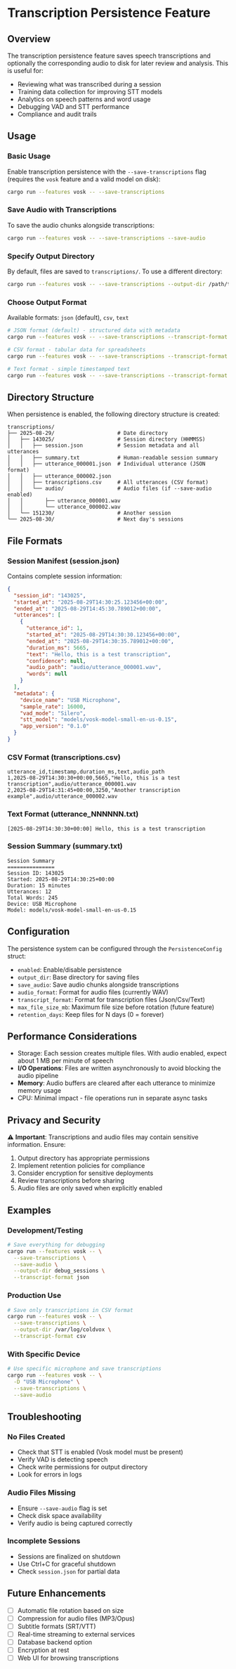 # Transcription Persistence Feature

## Overview

The transcription persistence feature saves speech transcriptions and optionally the corresponding audio to disk for later review and analysis. This is useful for:

- Reviewing what was transcribed during a session
- Training data collection for improving STT models
- Analytics on speech patterns and word usage
- Debugging VAD and STT performance
- Compliance and audit trails

## Usage

### Basic Usage

Enable transcription persistence with the `--save-transcriptions` flag (requires
the `vosk` feature and a valid model on disk):

```bash
cargo run --features vosk -- --save-transcriptions
```

### Save Audio with Transcriptions

To save the audio chunks alongside transcriptions:

```bash
cargo run --features vosk -- --save-transcriptions --save-audio
```

### Specify Output Directory

By default, files are saved to `transcriptions/`. To use a different directory:

```bash
cargo run --features vosk -- --save-transcriptions --output-dir /path/to/output
```

### Choose Output Format

Available formats: `json` (default), `csv`, `text`

```bash
# JSON format (default) - structured data with metadata
cargo run --features vosk -- --save-transcriptions --transcript-format json

# CSV format - tabular data for spreadsheets
cargo run --features vosk -- --save-transcriptions --transcript-format csv

# Text format - simple timestamped text
cargo run --features vosk -- --save-transcriptions --transcript-format text
```

## Directory Structure

When persistence is enabled, the following directory structure is created:

```text
transcriptions/
├── 2025-08-29/                    # Date directory
│   ├── 143025/                    # Session directory (HHMMSS)
│   │   ├── session.json           # Session metadata and all utterances
│   │   ├── summary.txt            # Human-readable session summary
│   │   ├── utterance_000001.json  # Individual utterance (JSON format)
│   │   ├── utterance_000002.json
│   │   ├── transcriptions.csv     # All utterances (CSV format)
│   │   └── audio/                 # Audio files (if --save-audio enabled)
│   │       ├── utterance_000001.wav
│   │       └── utterance_000002.wav
│   └── 151230/                    # Another session
└── 2025-08-30/                    # Next day's sessions
```

## File Formats

### Session Manifest (session.json)

Contains complete session information:

```json
{
  "session_id": "143025",
  "started_at": "2025-08-29T14:30:25.123456+00:00",
  "ended_at": "2025-08-29T14:45:30.789012+00:00",
  "utterances": [
    {
      "utterance_id": 1,
      "started_at": "2025-08-29T14:30:30.123456+00:00",
      "ended_at": "2025-08-29T14:30:35.789012+00:00",
      "duration_ms": 5665,
      "text": "Hello, this is a test transcription",
      "confidence": null,
      "audio_path": "audio/utterance_000001.wav",
      "words": null
    }
  ],
  "metadata": {
    "device_name": "USB Microphone",
    "sample_rate": 16000,
    "vad_mode": "Silero",
    "stt_model": "models/vosk-model-small-en-us-0.15",
    "app_version": "0.1.0"
  }
}
```

### CSV Format (transcriptions.csv)

```csv
utterance_id,timestamp,duration_ms,text,audio_path
1,2025-08-29T14:30:30+00:00,5665,"Hello, this is a test transcription",audio/utterance_000001.wav
2,2025-08-29T14:31:45+00:00,3250,"Another transcription example",audio/utterance_000002.wav
```

### Text Format (utterance_NNNNNN.txt)

```text
[2025-08-29T14:30:30+00:00] Hello, this is a test transcription
```

### Session Summary (summary.txt)

```
Session Summary
===============
Session ID: 143025
Started: 2025-08-29T14:30:25+00:00
Duration: 15 minutes
Utterances: 12
Total Words: 245
Device: USB Microphone
Model: models/vosk-model-small-en-us-0.15
```

## Configuration

The persistence system can be configured through the `PersistenceConfig` struct:

- `enabled`: Enable/disable persistence
- `output_dir`: Base directory for saving files
- `save_audio`: Save audio chunks alongside transcriptions
- `audio_format`: Format for audio files (currently WAV)
- `transcript_format`: Format for transcription files (Json/Csv/Text)
- `max_file_size_mb`: Maximum file size before rotation (future feature)
-  `retention_days`: Keep files for N days (0 = forever)

## Performance Considerations

-  Storage: Each session creates multiple files. With audio enabled, expect
  about 1 MB per minute of speech
- **I/O Operations**: Files are written asynchronously to avoid blocking the audio pipeline
- **Memory**: Audio buffers are cleared after each utterance to minimize memory usage
-  CPU: Minimal impact - file operations run in separate async tasks

## Privacy and Security

⚠️ **Important**: Transcriptions and audio files may contain sensitive information. Ensure:

1.  Output directory has appropriate permissions
2.  Implement retention policies for compliance
3.  Consider encryption for sensitive deployments
4.  Review transcriptions before sharing
5.  Audio files are only saved when explicitly enabled

## Examples

### Development/Testing

```bash
# Save everything for debugging
cargo run --features vosk -- \
  --save-transcriptions \
  --save-audio \
  --output-dir debug_sessions \
  --transcript-format json
```

### Production Use

```bash
# Save only transcriptions in CSV format
cargo run --features vosk -- \
  --save-transcriptions \
  --output-dir /var/log/coldvox \
  --transcript-format csv
```

### With Specific Device

```bash
# Use specific microphone and save transcriptions
cargo run --features vosk -- \
  -D "USB Microphone" \
  --save-transcriptions \
  --save-audio
```

## Troubleshooting

### No Files Created

-  Check that STT is enabled (Vosk model must be present)
-  Verify VAD is detecting speech
-  Check write permissions for output directory
-  Look for errors in logs

### Audio Files Missing

-  Ensure `--save-audio` flag is set
-  Check disk space availability
-  Verify audio is being captured correctly

### Incomplete Sessions

-  Sessions are finalized on shutdown
-  Use Ctrl+C for graceful shutdown
-  Check `session.json` for partial data

## Future Enhancements

-  [ ] Automatic file rotation based on size
-  [ ] Compression for audio files (MP3/Opus)
-  [ ] Subtitle formats (SRT/VTT)
-  [ ] Real-time streaming to external services
-  [ ] Database backend option
-  [ ] Encryption at rest
-  [ ] Web UI for browsing transcriptions
